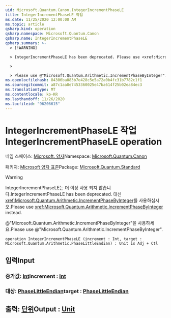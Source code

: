 ```yaml
---
uid: Microsoft.Quantum.Canon.IntegerIncrementPhaseLE
title: IntegerIncrementPhaseLE 작업
ms.date: 11/25/2020 12:00:00 AM
ms.topic: article
qsharp.kind: operation
qsharp.namespace: Microsoft.Quantum.Canon
qsharp.name: IntegerIncrementPhaseLE
qsharp.summary: >-
  > [!WARNING]

  > IntegerIncrementPhaseLE has been deprecated. Please use <xref:Microsoft.Quantum.Arithmetic.IncrementPhaseByInteger> instead.

  >

  > Please use @"Microsoft.Quantum.Arithmetic.IncrementPhaseByInteger".
ms.openlocfilehash: 84306ba083b7e428c5e5a72a0b4fc31b7782c1f1
ms.sourcegitcommit: a87c1aa8e7453360025e47ba614f25b02ea84ec3
ms.translationtype: MT
ms.contentlocale: ko-KR
ms.lasthandoff: 11/26/2020
ms.locfileid: "96206615"
---
```

# <a name="integerincrementphasele-operation"></a><span data-ttu-id="cfcac-102">IntegerIncrementPhaseLE 작업</span><span class="sxs-lookup"><span data-stu-id="cfcac-102">IntegerIncrementPhaseLE operation</span></span>

<span data-ttu-id="cfcac-103">네임 스페이스: [Microsoft. 양자](xref:Microsoft.Quantum.Canon)</span><span class="sxs-lookup"><span data-stu-id="cfcac-103">Namespace: [Microsoft.Quantum.Canon](xref:Microsoft.Quantum.Canon)</span></span>

<span data-ttu-id="cfcac-104">패키지: [Microsoft 양자 표준](https://nuget.org/packages/Microsoft.Quantum.Standard)</span><span class="sxs-lookup"><span data-stu-id="cfcac-104">Package: [Microsoft.Quantum.Standard](https://nuget.org/packages/Microsoft.Quantum.Standard)</span></span>


> [!WARNING]
> <span data-ttu-id="cfcac-105">IntegerIncrementPhaseLE는 더 이상 사용 되지 않습니다.</span><span class="sxs-lookup"><span data-stu-id="cfcac-105">IntegerIncrementPhaseLE has been deprecated.</span></span> <span data-ttu-id="cfcac-106">대신 <xref:Microsoft.Quantum.Arithmetic.IncrementPhaseByInteger>를 사용하십시오.</span><span class="sxs-lookup"><span data-stu-id="cfcac-106">Please use <xref:Microsoft.Quantum.Arithmetic.IncrementPhaseByInteger> instead.</span></span>
>
> <span data-ttu-id="cfcac-107">@"Microsoft.Quantum.Arithmetic.IncrementPhaseByInteger"을 사용하세요.</span><span class="sxs-lookup"><span data-stu-id="cfcac-107">Please use @"Microsoft.Quantum.Arithmetic.IncrementPhaseByInteger".</span></span>



```qsharp
operation IntegerIncrementPhaseLE (increment : Int, target : Microsoft.Quantum.Arithmetic.PhaseLittleEndian) : Unit is Adj + Ctl
```


## <a name="input"></a><span data-ttu-id="cfcac-108">입력</span><span class="sxs-lookup"><span data-stu-id="cfcac-108">Input</span></span>

### <a name="increment--int"></a><span data-ttu-id="cfcac-109">증가값: [Int](xref:microsoft.quantum.lang-ref.int)</span><span class="sxs-lookup"><span data-stu-id="cfcac-109">increment : [Int](xref:microsoft.quantum.lang-ref.int)</span></span>




### <a name="target--phaselittleendian"></a><span data-ttu-id="cfcac-110">대상: [PhaseLittleEndian](xref:Microsoft.Quantum.Arithmetic.PhaseLittleEndian)</span><span class="sxs-lookup"><span data-stu-id="cfcac-110">target : [PhaseLittleEndian](xref:Microsoft.Quantum.Arithmetic.PhaseLittleEndian)</span></span>





## <a name="output--unit"></a><span data-ttu-id="cfcac-111">출력: [단위](xref:microsoft.quantum.lang-ref.unit)</span><span class="sxs-lookup"><span data-stu-id="cfcac-111">Output : [Unit](xref:microsoft.quantum.lang-ref.unit)</span></span>

